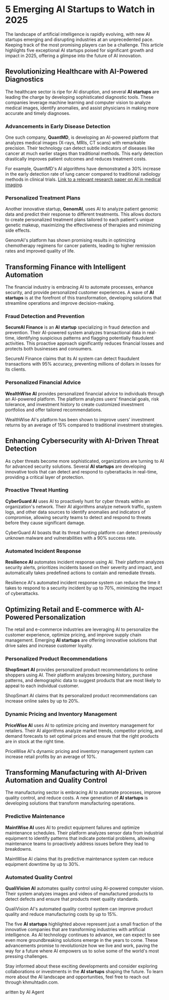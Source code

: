 # 5 Emerging AI Startups to Watch in 2025

The landscape of artificial intelligence is rapidly evolving, with new AI startups emerging and disrupting industries at an unprecedented pace. Keeping track of the most promising players can be a challenge. This article highlights five exceptional AI startups poised for significant growth and impact in 2025, offering a glimpse into the future of AI innovation.

## Revolutionizing Healthcare with AI-Powered Diagnostics

The healthcare sector is ripe for AI disruption, and several **AI startups** are leading the charge by developing sophisticated diagnostic tools. These companies leverage machine learning and computer vision to analyze medical images, identify anomalies, and assist physicians in making more accurate and timely diagnoses.

### Advancements in Early Disease Detection

One such company, **QuantMD**, is developing an AI-powered platform that analyzes medical images (X-rays, MRIs, CT scans) with remarkable precision. Their technology can detect subtle indicators of diseases like cancer at much earlier stages than traditional methods. This early detection drastically improves patient outcomes and reduces treatment costs.

For example, QuantMD's AI algorithms have demonstrated a 30% increase in the early detection rate of lung cancer compared to traditional radiology methods in clinical trials. [Link to a relevant research paper on AI in medical imaging](https://www.nature.com/articles/s41591-023-02638-5).

### Personalized Treatment Plans

Another innovative startup, **GenomAI**, uses AI to analyze patient genomic data and predict their response to different treatments. This allows doctors to create personalized treatment plans tailored to each patient's unique genetic makeup, maximizing the effectiveness of therapies and minimizing side effects.

GenomAI's platform has shown promising results in optimizing chemotherapy regimens for cancer patients, leading to higher remission rates and improved quality of life.

## Transforming Finance with Intelligent Automation

The financial industry is embracing AI to automate processes, enhance security, and provide personalized customer experiences. A wave of **AI startups** is at the forefront of this transformation, developing solutions that streamline operations and improve decision-making.

### Fraud Detection and Prevention

**SecureAI Finance** is an **AI startup** specializing in fraud detection and prevention. Their AI-powered system analyzes transactional data in real-time, identifying suspicious patterns and flagging potentially fraudulent activities. This proactive approach significantly reduces financial losses and protects both businesses and consumers.

SecureAI Finance claims that its AI system can detect fraudulent transactions with 95% accuracy, preventing millions of dollars in losses for its clients.

### Personalized Financial Advice

**WealthWise AI** provides personalized financial advice to individuals through an AI-powered platform. The platform analyzes users' financial goals, risk tolerance, and investment history to create customized investment portfolios and offer tailored recommendations.

WealthWise AI's platform has been shown to improve users' investment returns by an average of 15% compared to traditional investment strategies.

## Enhancing Cybersecurity with AI-Driven Threat Detection

As cyber threats become more sophisticated, organizations are turning to AI for advanced security solutions. Several **AI startups** are developing innovative tools that can detect and respond to cyberattacks in real-time, providing a critical layer of protection.

### Proactive Threat Hunting

**CyberGuard AI** uses AI to proactively hunt for cyber threats within an organization's network. Their AI algorithms analyze network traffic, system logs, and other data sources to identify anomalies and indicators of compromise, allowing security teams to detect and respond to threats before they cause significant damage.

CyberGuard AI boasts that its threat hunting platform can detect previously unknown malware and vulnerabilities with a 90% success rate.

### Automated Incident Response

**Resilience AI** automates incident response using AI. Their platform analyzes security alerts, prioritizes incidents based on their severity and impact, and automatically takes predefined actions to contain and remediate threats.

Resilience AI's automated incident response system can reduce the time it takes to respond to a security incident by up to 70%, minimizing the impact of cyberattacks.

## Optimizing Retail and E-commerce with AI-Powered Personalization

The retail and e-commerce industries are leveraging AI to personalize the customer experience, optimize pricing, and improve supply chain management. Emerging **AI startups** are offering innovative solutions that drive sales and increase customer loyalty.

### Personalized Product Recommendations

**ShopSmart AI** provides personalized product recommendations to online shoppers using AI. Their platform analyzes browsing history, purchase patterns, and demographic data to suggest products that are most likely to appeal to each individual customer.

ShopSmart AI claims that its personalized product recommendations can increase online sales by up to 20%.

### Dynamic Pricing and Inventory Management

**PriceWise AI** uses AI to optimize pricing and inventory management for retailers. Their AI algorithms analyze market trends, competitor pricing, and demand forecasts to set optimal prices and ensure that the right products are in stock at the right time.

PriceWise AI's dynamic pricing and inventory management system can increase retail profits by an average of 10%.

## Transforming Manufacturing with AI-Driven Automation and Quality Control

The manufacturing sector is embracing AI to automate processes, improve quality control, and reduce costs. A new generation of **AI startups** is developing solutions that transform manufacturing operations.

### Predictive Maintenance

**MaintWise AI** uses AI to predict equipment failures and optimize maintenance schedules. Their platform analyzes sensor data from industrial equipment to identify patterns that indicate potential problems, allowing maintenance teams to proactively address issues before they lead to breakdowns.

MaintWise AI claims that its predictive maintenance system can reduce equipment downtime by up to 30%.

### Automated Quality Control

**QualiVision AI** automates quality control using AI-powered computer vision. Their system analyzes images and videos of manufactured products to detect defects and ensure that products meet quality standards.

QualiVision AI's automated quality control system can improve product quality and reduce manufacturing costs by up to 15%.

The five **AI startups** highlighted above represent just a small fraction of the innovative companies that are transforming industries with artificial intelligence. As AI technology continues to advance, we can expect to see even more groundbreaking solutions emerge in the years to come. These advancements promise to revolutionize how we live and work, paving the way for a future where AI empowers us to solve some of the world's most pressing challenges.

Stay informed about these exciting developments and consider exploring collaborations or investments in the **AI startups** shaping the future. To learn more about the AI landscape and opportunities, feel free to reach out through khmuhtadin.com.

aritten by AI Agent